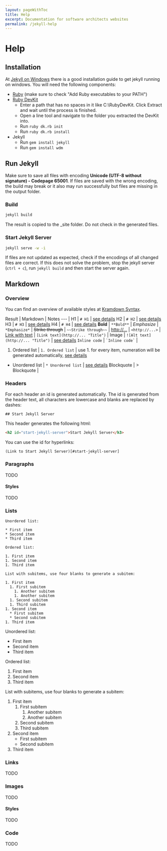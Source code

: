 ```yaml
---
layout: pageWithToc
title: Help
excerpt: Documentation for software architects websites
permalink: /jekyll-help
---
```


# Help

## Installation

At [Jekyll on Windows](http://jekyll-windows.juthilo.com/) there is a good installation guide to get jekyll running on windows. You will need the following components:

* [Ruby](http://rubyinstaller.org/downloads/) (make sure to check "Add Ruby executables to your PATH")
* [Ruby DevKit](http://rubyinstaller.org/downloads/)
  * Enter a path that has no spaces in it like C:\RubyDevKit\. Click Extract and wait until the process is finished.
  * Open a line tool and navigate to the folder you extracted the DevKit into.
  * Run `ruby dk.rb init`
  * Run `ruby dk.rb install`
* Jekyll
  * Run `gem install jekyll`
  * Run `gem install wdm`

## Run Jekyll

Make sure to save all files with encoding **Unicode (UTF-8 without signature) - Codepage 65001**. If files are saved with the wrong encoding, 
the build may break or it also may run successfully but files are missing in the output folder.

### Build

```bat
jekyll build
```

The result is copied to the _site folder. Do not check in the generated files.

### Start Jekyll Server

```bat
jekyll serve -w -i
```

If files are not updated as expected, check if the encodings of all changed files are correct. If this does not solve the problem, 
stop the jekyll server (`ctrl + c`), run `jekyll build` and then start the server again.

## Markdown

### Overview

You can find an overview of available styles at [Kramdown Syntax](http://kramdown.gettalong.org/syntax.html).

Result | Markdown | Notes
--- | 
H1 | `# H1` | [see details](#headers)
H2 | `# H2` | [see details](#headers)
H3 | `# H3` | [see details](#headers)
H4 | `# H4` | [see details](#headers)
**Bold** | `**Bold**` | 
*Emphasize* | `*Emphasize*` |
~~Strike through~~ | `~~Strike through~~` |
<http://...> | `<http://...>` | 
[Link with text](http://...) | `[Link text](http://... "Title")` |
Image | `![Alt text](http://... "Title")` |  [see details](#images)
`Inline code` | `` `Inline code` `` |
1. Ordered list | `1. Ordered list` | use 1. for every item, numeration will be generated automatically, [see details](#lists)
* Unordered list | `* Unordered list` | [see details](#lists)
Blockquote | > Blockquote |

### Headers

For each header an id is generated automatically. 
The id is generated from the header text, all characters are lowercase and blanks are replaced by dashes:

```
## Start Jekyll Server
``` 

This header generates the following html:

```html
<h2 id="start-jekyll-server">Start Jekyll Server</h3>
```

You can use the id for hyperlinks:

```
(Link to Start Jekyll Server)[#start-jekyll-server]
```

### Paragraphs

TODO

#### Styles

TODO

### Lists

```
Unordered list:

* First item
* Second item
* Third item

Ordered list:

1. First item
1. Second item
1. Third item

List with subitems, use four blanks to generate a subitem:

1. First item
  1. First subitem
    1. Another subitem
    1. Another subitem
  1. Second subitem
  1. Third subitem
1. Second item
  * First subitem
  * Second subitem
1. Third item
```

Unordered list:

* First item
* Second item
* Third item

Ordered list:

1. First item
1. Second item
1. Third item

List with subitems, use four blanks to generate a subitem:

1. First item
    1. First subitem
        1. Another subitem
        1. Another subitem
    1. Second subitem
    1. Third subitem
1. Second item
    * First subitem
    * Second subitem
1. Third item

### Links

TODO

### Images

TODO

#### Styles

TODO

### Code

TODO